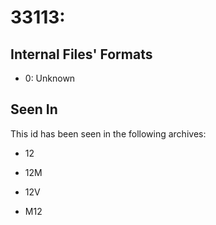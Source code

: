 # 33113: 

## Internal Files' Formats
- 0: Unknown

## Seen In

This id has been seen in the following archives:  

- 12  

- 12M  

- 12V  

- M12  
